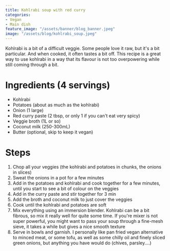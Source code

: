 ```yaml
---
title: Kohlrabi soup with red curry
categories:
- Vegan
- Main dish
feature_image: "/assets/banner/blog_banner.jpeg"
image: "/assets/blog/kohlrabi_soup.jpeg"
---
```


Kohlrabi is a bit of a difficult veggie. Some people love it raw, but it's a bit particular. And when cooked, it often tastes a bit off. This recipe is a great way to use kohlrabi in a way that its flavour is not too overpowering while still coming through a bit.

<!-- more -->

# Ingredients (4 servings)
- Kohlrabi
- Potatoes (about as much as the kohlrabi)
- Onion (1 large)
- Red curry paste (2 tbsp, or only 1 if you can't eat very spicy)
- Veggie broth (1L or so)
- Coconut milk (250-300mL)
- Butter (optional, skip to keep it vegan)

# Steps
1. Chop all your veggies (the kohlrabi and potatoes in chunks, the onions in slices)
2. Sweat the onions in a pot for a few minutes
3. Add in the potatoes and kohlrabi and cook together for a few minutes, until you start to see a bit of colour on the veggies
4. Add in the curry paste and stir together for 3 min
5. Add the broth and coconut milk to just cover the veggies
6. Cook until the kohlrabi and potatoes are soft
7. Mix everything using an immersion blender. Kohlrabi can be a bit fibrous, so mix it really well for quite some time. If you're mixer is not super powerful, you might want to pass your soup through a fine-mesh sieve, it takes a while but gives a nice smooth texture
8. Serve in bowls and garnish. I personally like pan fried vegan alternative to minced meat, or some tofu, as well as some chilly oil and finely sliced green onions, but anything you have would do (chives, parsley....)